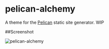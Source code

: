# pelican-alchemy

A theme for the [Pelican](http://getpelican.com) static site generator.
WIP

##Screenshot

![pelican-alchemy](https://raw.github.com/raymondwanyoike/pelican-alchemy/develop/screenshot.png)

